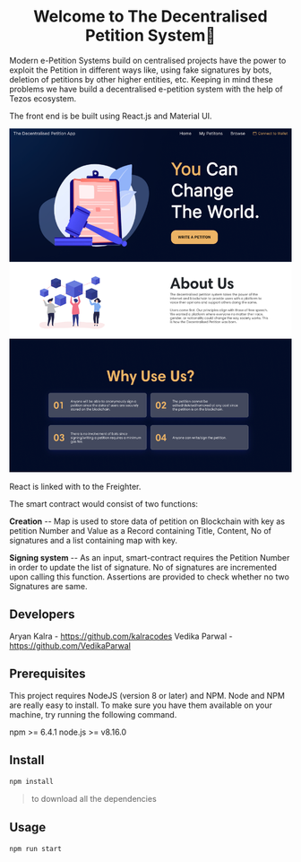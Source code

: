 
<h1 align="center">Welcome to The Decentralised Petition System👋</h1>

Modern e-Petition Systems build on centralised projects have the power to exploit the Petition in different ways like, using fake signatures by bots, deletion of petitions by other higher entities, etc. 
Keeping in mind these problems we have build a decentralised e-petition system with the help of Tezos ecosystem.

The front end is be built using React.js and Material UI.

![Front End Preview](./Frontend.png)

React is linked with to the Freighter.

The smart contract would consist of two functions:

**Creation** -- Map is used to store data of petition on Blockchain with key as petition Number and Value as a Record containing Title, Content, No of signatures and a list containing map with key.

**Signing system** -- As an input, smart-contract requires the Petition Number in order to update the list of signature. No of signatures are incremented upon calling this function. Assertions are provided to check whether no two Signatures are same. 

## Developers
Aryan Kalra - https://github.com/kalracodes
Vedika Parwal - https://github.com/VedikaParwal

## Prerequisites
This project requires NodeJS (version 8 or later) and NPM. Node and NPM are really easy to install. To make sure you have them available on your machine, try running the following command.

npm >= 6.4.1
node.js >= v8.16.0

##  Install

```sh
npm install
```
>to download all the dependencies

##  Usage

```sh
npm run start
```
